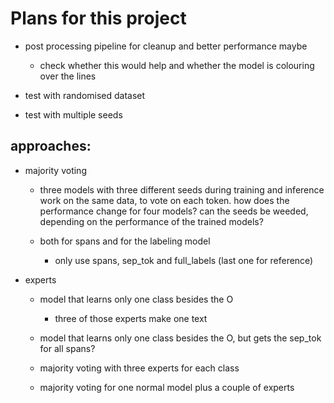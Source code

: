 # Plans for this project

- post processing pipeline for cleanup and better performance maybe
  
  - check whether this would help and whether the model is colouring over the lines

- test with randomised dataset 

- test with multiple seeds

## approaches:

- majority voting
  
  - three models with three different seeds during training and inference work on the same data, to vote on each token. how does the performance change for four models? can the seeds be weeded, depending on the performance of the trained models?
  
  - both for spans and for the labeling model 
    
    - only use spans, sep_tok and full_labels (last one for reference)

- experts
  
  - model that learns only one class besides the O
    
    - three of those experts make one text
  
  - model that learns only one class besides the O, but gets the sep_tok for all spans?
  
  - majority voting with three experts for each class
  
  - majority voting for one normal model plus a couple of experts

